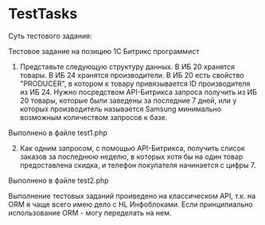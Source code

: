 # TestTasks

Суть тестового задания:

Тестовое задание на позицию 1С Битрикс программист

1) Представьте следующую структуру данных. В ИБ 20 хранятся товары. В ИБ 24 хранятся производители. В ИБ 20 есть свойство "PRODUCER", в котором к товару привязывается ID производителя из ИБ 24. 
Нужно посредством API-Битрикса запроса получить из ИБ 20 товары, которые были заведены за последние 7 дней, или у которых производитель называется Samsung минимально возможным количеством запросов к базе.

Выполнено в файле test1.php

2) Как одним запросом, с помощью API-Битрикса, получить список заказов за последнюю неделю, в которых хотя бы на один товар предоставлена скидка, и телефон покупателя начинается с цифры 7.

Выполнено в файле test2.php

Выполнение тестовых заданий проиведено на классическом API, т.к. на ORM я чаще всего имею дело с HL Инфоблоками. Если принципиально использование ORM - могу переделать на нем.

